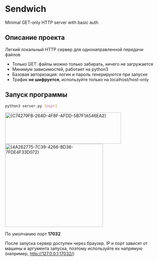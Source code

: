 # Sendwich
Minimal GET-only HTTP server with basic auth

## Описание проекта
Легкий локальный HTTP сервер для однонаправленной передачи файлов
 - Только GET: файлы можно только забирать, ничего не загружается
 - Минимум зависимостей, работает на python3
 - Базовая авторизация: логин и пароль генерируются при запуске
 - Трафик **не шифруется**, используйте только на localhost/host-only

## Запуск программы 

```bash
python3 server.py [порт]
```
<img width="383" height="103" alt="{C74279FB-264D-4F8F-AFDD-5B7F1A546EA2}" src="https://github.com/user-attachments/assets/36fc2b1d-2313-4678-a116-4f94389ebd04" />

<img width="323" height="274" alt="{4A262775-7C39-4266-BD36-7FDE4F33D072}" src="https://github.com/user-attachments/assets/8cd60309-7d43-4813-8325-5e1aca861127" />

По умолчанию порт **17032**

После запуска сервер доступен через браузер. IP и порт зависят от машины и аргумента запуска, поэтому используйте их напрямую (например, http://127.0.0.1:17032/)
